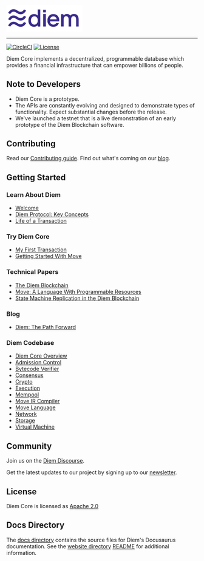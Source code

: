 <a href="https://developers.diem.com">
		<img width="200" src="./static/img/diem-logo.png" alt="Diem Logo" />
</a>

<hr/>

[![CircleCI](https://circleci.com/gh/libra/libra.svg?style=shield)](https://circleci.com/gh/diem/diem)
[![License](https://img.shields.io/badge/license-Apache-green.svg)](LICENSE.md)

Diem Core implements a decentralized, programmable database which provides a financial infrastructure that can empower billions of people.

## Note to Developers
* Diem Core is a prototype.
* The APIs are constantly evolving and designed to demonstrate types of functionality. Expect substantial changes before the release.
* We've launched a testnet that is a live demonstration of an early prototype of the Diem Blockchain software.

## Contributing

Read our [Contributing guide](https://developers.diem.com/docs/community/contributing). Find out what's coming on our [blog](https://developers.diem.com/blog/2019/06/18/the-path-forward).

## Getting Started

### Learn About Diem
* [Welcome](https://developers.diem.com/docs/welcome-to-diem)
* [Diem Protocol: Key Concepts](https://developers.diem.com/docs/diem-protocol)
* [Life of a Transaction](https://developers.diem.com/docs/life-of-a-transaction)

### Try Diem Core
* [My First Transaction](https://developers.diem.com/docs/my-first-transaction)
* [Getting Started With Move](https://developers.diem.com/docs/move-overview)

### Technical Papers
* [The Diem Blockchain](https://developers.diem.com/docs/the-diem-blockchain-paper)
* [Move: A Language With Programmable Resources](https://developers.diem.com/docs/move-paper)
* [State Machine Replication in the Diem Blockchain](https://developers.diem.com/docs/state-machine-replication-paper)

### Blog
* [Diem: The Path Forward](https://developers.diem.com/blog/2019/06/18/the-path-forward/)

### Diem Codebase

* [Diem Core Overview](https://developers.diem.com/docs/diem-core-overview)
* [Admission Control](https://developers.diem.com/docs/crates/admission-control)
* [Bytecode Verifier](https://developers.diem.com/docs/crates/bytecode-verifier)
* [Consensus](https://developers.diem.com/docs/crates/consensus)
* [Crypto](https://developers.diem.com/docs/crates/crypto)
* [Execution](https://developers.diem.com/docs/crates/execution)
* [Mempool](https://developers.diem.com/docs/crates/mempool)
* [Move IR Compiler](https://developers.diem.com/docs/crates/ir-to-bytecode)
* [Move Language](https://developers.diem.com/docs/crates/move-language)
* [Network](https://developers.diem.com/docs/crates/network)
* [Storage](https://developers.diem.com/docs/crates/storage)
* [Virtual Machine](https://developers.diem.com/docs/crates/vm)


## Community

Join us on the [Diem Discourse](https://community.diem.com).

Get the latest updates to our project by signing up to our [newsletter](https://developers.diem.com/newsletter_form).

## License

Diem Core is licensed as [Apache 2.0](https://github.com/diem/diem/blob/master/LICENSE)

## Docs Directory

The [docs directory](./docs/) contains the source files for Diem's Docusaurus documentation. See the [website directory](./website/) [README](./website/README.md) for additional information.
